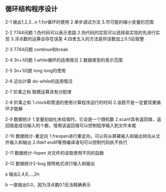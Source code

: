 ## 循环结构程序设计
2-1 输出1,2,3...n 1.for循环的使用 2.单步调试方法 3.尽可能的缩小变量的范围

2-2 7744问题 1.伪代码可以表示思路 2.伪代码的实现可以选择易实现的先进行实现 3.浮点数的运算会存在误差 4.四舍五入的方法是将该数加上0.5后取整

2-3 7744问题 continue和break

2-4 3n+1问题 1.while循环的适用情况 2.数据类型的表示范围

2-5 3n+1问题 long long的使用

2-6 近似计算 do-while的适用情况

2-7 阶乘之和 取模运算具有分配律

2-8 阶乘之和 1.clock和管道的使用计算程序运行的时间 2.该题不是一定要双重循环才能解

2-9 数据统计 1.变量初始化未给值时，它会是一个随机数 2.scanf具有返回值，返回值是成功输入的个数，借用该返回值可以控制程序输入到文件末尾

2-10 数据统计-重定向 1.freopen进行重定向，可以将从屏幕输入和输出转向从文件输入和输出 2.ifdef endif等预编译语句可以控制代码执不执行

2-11 数据统计-fopen 对文件的读取使用不同的函数

2-12 数据统计2-bug 按照格式进行输入和输出

a 输出2,4,6,...,2n

b 一直输出0.0，因为浮点数0.1无法精确表示
